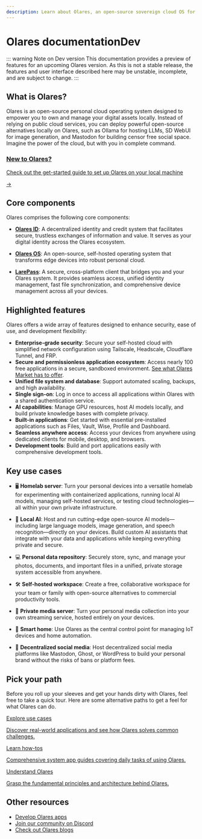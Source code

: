 ```yaml
---
description: Learn about Olares, an open-source sovereign cloud OS for local AI. Discover how to self-host services, run AI applications, manage files, and collaborate securely with enterprise-grade features.
---
```

# Olares documentation<Badge type="warning">Dev</Badge>
::: warning Note on Dev version
This documentation provides a preview of features for an upcoming Olares version. As this is not a stable release, the features and user interface described here may be unstable, incomplete, and are subject to change.
:::

## What is Olares?

Olares is an open-source personal cloud operating system designed to empower you to own and manage your digital assets locally. Instead of relying on public cloud services, you can deploy powerful open-source alternatives locally on Olares, such as Ollama for hosting LLMs, SD WebUI for image generation, and Mastodon for building censor free social space. Imagine the power of the cloud, but with you in complete command.

<div class="cta">
  <a href="./get-started/">
    <div class="content">
      <h3>New to Olares?</h3>
      <p>Check out the get-started guide to set up Olares on your local machine</p>
    </div>
    <div class="arrow">→</div>
  </a>
</div>

## Core components

Olares comprises the following core components:

- [**Olares ID**](./concepts/olares-id.md): A decentralized identity and credit system that facilitates secure, trustless exchanges of information and value. It serves as your digital identity across the Olares ecosystem.

- [**Olares OS**](https://github.com/beclab/Olares): An open-source, self-hosted operating system that transforms edge devices into robust personal cloud.

- [**LarePass**](./larepass/): A secure, cross-platform client that bridges you and your Olares system. It provides seamless access, unified identity management, fast file synchronization, and comprehensive device management across all your devices.

## Highlighted features

Olares offers a wide array of features designed to enhance security, ease of use, and development flexibility:

- **Enterprise-grade security**: Secure your self-hosted cloud with simplified network configuration using Tailscale, Headscale, Cloudflare Tunnel, and FRP.
- **Secure and permissionless application ecosystem**: Access nearly 100 free applications in a secure, sandboxed environment. [See what Olares Market has to offer](https://market.olares.com/).
- **Unified file system and database**: Support automated scaling, backups, and high availability.
- **Single sign-on**: Log in once to access all applications within Olares with a shared authentication service.
- **AI capabilities**: Manage GPU resources, host AI models locally, and build private knowledge bases with complete privacy.
- **Built-in applications**: Get started with essential pre-installed applications such as Files, Vault, Wise, Profile and Dashboard.
- **Seamless anywhere access**: Access your devices from anywhere using dedicated clients for mobile, desktop, and browsers.
- **Development tools**: Build and port applications easily with comprehensive development tools.

## Key use cases

- 🖥️ **Homelab server**: Turn your personal devices into a versatile homelab for experimenting with containerized applications, running local AI models, managing self-hosted services, or testing cloud technologies—all within your own private infrastructure.
  
- 🤖 **Local AI**: Host and run cutting-edge open-source AI models—including large language models, image generation, and speech recognition—directly on your devices. Build custom AI assistants that integrate with your data and applications while keeping everything private and secure.

- 💻 **Personal data repository**: Securely store, sync, and manage your photos, documents, and important files in a unified, private storage system accessible from anywhere.

- 🛠️ **Self-hosted workspace**: Create a free, collaborative workspace for your team or family with open-source alternatives to commercial productivity tools.

- 🎥 **Private media server**: Turn your personal media collection into your own streaming service, hosted entirely on your devices.
- 🏡 **Smart home**: Use Olares as the central control point for managing IoT devices and home automation.
- 🤝 **Decentralized social media**: Host decentralized social media platforms like Mastodon, Ghost, or WordPress to build your personal brand without the risks of bans or platform fees.

## Pick your path

Before you roll up your sleeves and get your hands dirty with Olares, feel free to take a quick tour. Here are some alternative paths to get a feel for what Olares can do.

<div class="cta-container">
  <a href="../use-cases/" class="cta-link">
    <p class="cta-title">Explore use cases</p>
    <p class="cta-description">Discover real-world applications and see how Olares solves common challenges.</p>
  </a>
  <a href="./olares/" class="cta-link">
    <p class="cta-title">Learn how-tos</p>
    <p class="cta-description">Comprehensive system app guides covering daily tasks of using Olares.</p>
  </a>
  <a href="./concepts/" class="cta-link">
    <p class="cta-title">Understand Olares</p>
    <p class="cta-description">Grasp the fundamental principles and architecture behind Olares.</p>
  </a>
</div>

## Other resources

- [Develop Olares apps](../developer/develop/)
- [Join our community on Discord](https://discord.com/invite/BzfqrgQPDK)
- [Check out Olares blogs](https://blog.olares.com/)